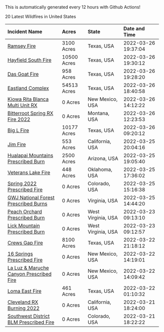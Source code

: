 This is automatically generated every 12 hours with Github Actions!

20 Latest Wildfires in United States

 | Incident Name | Acres | State | Date and Time |
|:---|:---|:---|:---|
| [Ramsey Fire](https://inciweb.nwcg.gov/incident/8020/) | 3100 Acres | Texas, USA | 2022-03-26 19:37:04 |
| [Hayfield South Fire](https://inciweb.nwcg.gov/incident/8031/) | 10500 Acres | Texas, USA | 2022-03-26 19:30:12 |
| [Das Goat Fire](https://inciweb.nwcg.gov/incident/8030/) | 958 Acres | Texas, USA | 2022-03-26 19:28:20 |
| [Eastland Complex](https://inciweb.nwcg.gov/incident/8010/) | 54513 Acres | Texas, USA | 2022-03-26 18:40:58 |
| [Kiowa Rita Blanca Multi Unit RX](https://inciweb.nwcg.gov/incident/8029/) | 0 Acres | New Mexico, USA | 2022-03-26 14:12:22 |
| [Bitterroot Spring RX Fire 2022](https://inciweb.nwcg.gov/incident/8024/) | 0 Acres | Montana, USA | 2022-03-26 12:23:53 |
| [Big L Fire](https://inciweb.nwcg.gov/incident/8016/) | 10177 Acres | Texas, USA | 2022-03-26 09:20:12 |
| [Jim Fire](https://inciweb.nwcg.gov/incident/7987/) | 553 Acres | California, USA | 2022-03-25 20:04:16 |
| [Hualapai Mountains Prescribed Burn ](https://inciweb.nwcg.gov/incident/8028/) | 2500 Acres | Arizona, USA | 2022-03-25 19:05:40 |
| [Veterans Lake Fire](https://inciweb.nwcg.gov/incident/8023/) | 448 Acres | Oklahoma, USA | 2022-03-25 17:36:02 |
| [Spring 2022 Prescribed Fire](https://inciweb.nwcg.gov/incident/7992/) | 0 Acres | Colorado, USA | 2022-03-25 15:16:38 |
| [GWJ National Forest Prescribed Burns](https://inciweb.nwcg.gov/incident/7945/) | 0 Acres | Virginia, USA | 2022-03-25 14:44:20 |
| [Peach Orchard Prescribed Burn](https://inciweb.nwcg.gov/incident/8021/) | 0 Acres | West Virginia, USA | 2022-03-23 09:13:10 |
| [Lick Mountain Prescribed Burn](https://inciweb.nwcg.gov/incident/8022/) | 0 Acres | West Virginia, USA | 2022-03-23 09:12:57 |
| [Crews Gap Fire](https://inciweb.nwcg.gov/incident/7997/) | 8100 Acres | Texas, USA | 2022-03-22 21:18:12 |
| [16 Springs Prescribed Fire ](https://inciweb.nwcg.gov/incident/8027/) | 0 Acres | New Mexico, USA | 2022-03-22 14:19:01 |
| [La Luz & Maruche Canyon Prescribed Fire](https://inciweb.nwcg.gov/incident/8026/) | 0 Acres | New Mexico, USA | 2022-03-22 14:09:42 |
| [Loma East Fire](https://inciweb.nwcg.gov/incident/8025/) | 461 Acres | Texas, USA | 2022-03-22 01:10:32 |
| [Cleveland RX Burning 2022](https://inciweb.nwcg.gov/incident/7317/) | 0 Acres | California, USA | 2022-03-21 18:24:00 |
| [Southwest District BLM Prescribed Fire ](https://inciweb.nwcg.gov/incident/7852/) | 0 Acres | Colorado, USA | 2022-03-21 18:22:22 |
